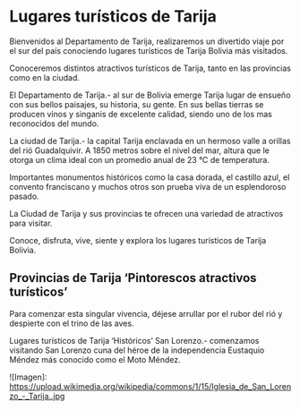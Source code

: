 # Lugares turísticos de Tarija

Bienvenidos al Departamento de Tarija, realizaremos un divertido viaje por el sur del país conociendo lugares turísticos de Tarija Bolivia más visitados.

Conoceremos distintos atractivos turísticos de Tarija, tanto en las provincias como en la ciudad.

El Departamento de Tarija.- al sur de Bolivia emerge Tarija lugar de ensueño con sus bellos paisajes, su historia, su gente.
En sus bellas tierras se producen vinos y singanis de excelente calidad, siendo uno de los mas reconocidos del mundo.

La ciudad de Tarija.- la capital Tarija enclavada en un hermoso valle a orillas del rió Guadalquivir.
A 1850 metros sobre el nivel del mar, altura que le otorga un clima ideal con un promedio anual de 23 °C de temperatura.

Importantes monumentos históricos como la casa dorada, el castillo azul, el convento franciscano y muchos otros son prueba viva de un esplendoroso pasado.

La Ciudad de Tarija y sus provincias te ofrecen una variedad de atractivos para visitar.

Conoce, disfruta, vive, siente y explora los lugares turísticos de Tarija Bolivia.


## Provincias de Tarija ‘Pintorescos atractivos turísticos’
Para comenzar esta singular vivencia, déjese arrullar por el rubor del rió y despierte con el trino de las aves.

Lugares turísticos de Tarija ‘Históricos’
San Lorenzo.- comenzamos visitando San Lorenzo cuna del héroe de la independencia Eustaquio Méndez más conocido como el Moto Méndez.

![Imagen]: https://upload.wikimedia.org/wikipedia/commons/1/15/Iglesia_de_San_Lorenzo_-_Tarija..jpg